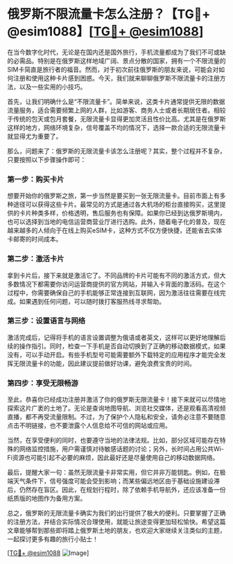 # 俄罗斯不限流量卡怎么注册？【TG💪+ @esim1088】[[TG💪+ @esim1088](https://t.me/s/esim1088)]

在当今数字化时代，无论是在国内还是国外旅行，手机流量都成为了我们不可或缺的必需品。特别是在俄罗斯这样地域广阔、景点分散的国家，拥有一个不限流量的SIM卡简直是旅行者的福音。然而，对于初次前往俄罗斯的朋友来说，可能会对如何注册和使用这种卡片感到困惑。今天，我们就来聊聊俄罗斯不限流量卡的注册方法，以及一些实用的小技巧。

首先，让我们明确什么是“不限流量卡”。简单来说，这类卡片通常提供无限的数据流量服务，适合需要频繁上网的人群，比如游客、商务人士或者长期居住者。相较于传统的包天或包月套餐，无限流量卡显得更加灵活且性价比高。尤其是在俄罗斯这样的地方，网络环境复杂，信号覆盖不均的情况下，选择一款合适的无限流量卡就显得尤为重要了。

那么，问题来了：俄罗斯的无限流量卡该怎么注册呢？其实，整个过程并不复杂，只要按照以下步骤操作即可：

### 第一步：购买卡片

想要开始你的俄罗斯之旅，第一步当然是要买到一张无限流量卡。目前市面上有多种途径可以获得这些卡片。最常见的方式是通过各大机场的柜台直接购买，这里提供的卡片种类多样，价格透明，售后服务也有保障。如果你已经到达俄罗斯境内，也可以选择到当地的电信运营商营业厅进行选购。此外，随着电子化的普及，现在越来越多的人倾向于在线上购买eSIM卡，这种方式不仅方便快捷，还能省去实体卡邮寄的时间成本。

### 第二步：激活卡片

拿到卡片后，接下来就是激活它了。不同品牌的卡片可能有不同的激活方式，但大多数情况下都需要你访问运营商提供的官方网站，并输入卡背面的激活码。在这个过程中，你需要确保自己的手机能够正常连接到互联网，因为激活往往需要在线完成。如果遇到任何问题，可以随时拨打客服热线寻求帮助。

### 第三步：设置语言与网络

激活完成后，记得将手机的语言设置调整为俄语或者英文，这样可以更好地理解后续的操作指引。同时，检查一下手机是否自动切换到了正确的移动数据模式，如果没有，可以手动开启。有些手机型号可能需要额外下载特定的应用程序才能完全发挥无限流量卡的功能，因此建议提前做好功课，避免浪费宝贵的时间。

### 第四步：享受无限畅游

至此，恭喜你已经成功注册并激活了你的俄罗斯无限流量卡！接下来就可以尽情地探索这片广袤的土地了。无论是查询地图导航、浏览社交媒体，还是观看高清视频直播，都不再受流量限制。不过，为了保护个人隐私和安全，请务必注意不要随意点击不明链接，也不要泄露个人信息给不可信的网站或应用。

当然，在享受便利的同时，也要遵守当地的法律法规。比如，部分区域可能存在特殊的网络监控措施，用户需谨慎对待敏感话题的讨论；另外，长时间占用公共Wi-Fi资源也可能引起不必要的麻烦，因此最好还是尽量使用自己的移动数据网络。

最后，提醒大家一句：虽然无限流量卡非常实用，但它并非万能钥匙。例如，在极端天气条件下，信号强度可能会受到影响；而某些偏远地区由于基础设施建设滞后，仍然存在盲区。因此，在规划行程时，除了依赖手机导航外，还应该准备一份纸质版的地图作为备用方案。

总之，俄罗斯的无限流量卡确实为我们的出行提供了极大的便利。只要掌握了正确的注册方法，并结合实际情况合理使用，就能让旅途变得更加轻松愉快。希望这篇文章能够帮到那些即将踏上俄罗斯土地的朋友，也欢迎大家继续关注类似的主题，一起探讨更多有趣的旅行小贴士！

[[TG💪+ @esim1088](https://t.me/s/esim1088) ![Image](https://i.postimg.cc/4NQfJmqS/Snipaste-2025-05-13-00-14-12.png)]